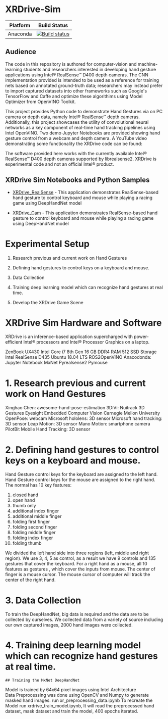 # XRDrive-Sim
Platform | Build Status |
-------- | ------------ |
Anaconda | [![Build status](https://ci.appveyor.com/api/projects/status/swutsp1bjcc56q64/branch/master?svg=true)](https://ci.appveyor.com/project/ddiakopoulos/hand-tracking-samples/branch/master)

## Audience

The code in this repository is authored for computer-vision and machine-learning students and researchers interested in developing hand gesture applications using Intel® RealSense™ D400 depth cameras. The CNN implementation provided is intended to be used as a reference for training nets based on annotated ground-truth data; researchers may instead prefer to import captured datasets into other frameworks such as Google's TensorFlow and Caffe and optimize these algorithims using Model Optimizer from OpenVINO Toolkit.

This project provides Python code to demonstrate Hand Gestures via on PC camera or depth data, namely Intel® RealSense™ depth cameras. Additionally, this project showcases the utility of convolutional neural networks as a key component of real-time hand tracking pipelines using Intel OpenVINO. Two demo Jupyter Notebooks are provided showing hand gesture control from a webcam and depth camera. A YouTube video demonstrating some functionality the XRDrive code can be found: 

The software provided here works with the currently available Intel® RealSense™ D400 depth cameras supported by librealsense2. XRDrive is experimental code and not an official Intel® product.

## XRDrive Sim Notebooks and Python Samples

* [XRDrive_RealSense](xr_drive_realsense) - This application demonstrates RealSense-based hand gesture to control keyboard and mouse while playing a racing game using DeepHandNet model

* [XRDrive_Cam](xr_drive_cam) - This application demonstrates RealSense-based hand gesture to control keyboard and mouse while playing a racing game using DeepHandNet model




# Experimental Setup 

1. Research previous and current work on Hand Gestures

2. Defining hand gestures to control keys on a keyboard and mouse.

3. Data Collection

4. Training deep learning model which can recognize hand gestures at real time.

5. Develop the XRDrive Game Scene



# XRDrive Sim Hardware and Software

XRDrive is an inference-based application supercharged with power-efficient Intel® processors and Intel® Processor Graphics on a laptop.

ZenBook UX430
Intel Core i7 8th Gen
16 GB DDR4 RAM
512 SSD Storage
Intel RealSense D435
Ubuntu 18.04 LTS
ROS2OpenVINO
Anacodonda: Jupyter Notebook 
MxNet
Pyrealsense2
Pymouse


# 1. Research previous and current work on Hand Gestures

Xinghao Chen: awesome-hand-pose-estimation
3DiVi: Nuitrack 3D Gestures
Eyesight Embedded Computer Vision
Carnegie Mellon University OpenPose: webcam
Microsoft hololens: 3D sensor
Microsoft hand tracking: 3D sensor
Leap Motion: 3D sensor
Mano Motion: smartphone camera
PilotBit Mobile Hand Tracking: 3D sensor

# 2. Defining hand gestures to control keys on a keyboard and mouse.

Hand Gesture control keys for the keyboard are assigned to the left hand. Hand Gesture control keys for the mouse are assigned to the right hand. 
The normal has 10 key features:

1. closed hand
2. open hand
3. thumb only
4. additional index finger
5. additional middle finger
6. folding first finger
7. folding second finger
8. folding middle finger
9. folding index finger
10. folding thumb

We divided the left hand side into three regions (left, middle and right region). We use 3, 4, 5 as control, as a result we have 9 controls and 135 gestures that cover the keyboard. For a right hand as a mouse, all 10 features as gestures , which cover the inputs from mouse. The center of finger is a mouse cursor. The mouse cursor of computer will track the center of the right hand.

# 3. Data Collection

To train the DeepHandNet, big data is required and the data are to be collected by ourselves. We collected data from a variety of source including our own captured images, 2000 hand images were collected.




 
# 4. Training deep learning model which can recognize hand gestures at real time.
	## Training the MxNet DeepHandNet
Model is trained by 64x64 pixel images using Intel Architecture  
Data Preprocessing was done using OpenCV and Numpy to generate masked hand images. run xr_preprocessing_data.ipynb 
To recreate the Model run xrdrive_train_model.ipynb, It will read the preprocessed hand dataset, mask dataset and train the model, 400 epochs iterated.




